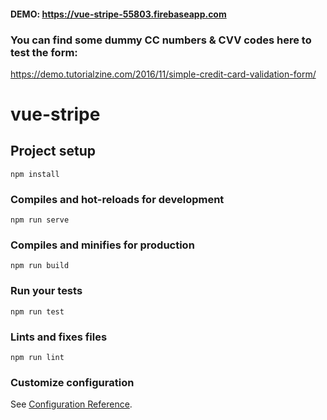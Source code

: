 #### DEMO: https://vue-stripe-55803.firebaseapp.com
### You can find some dummy CC numbers & CVV codes here to test the form:
https://demo.tutorialzine.com/2016/11/simple-credit-card-validation-form/

# vue-stripe

## Project setup
```
npm install
```

### Compiles and hot-reloads for development
```
npm run serve
```

### Compiles and minifies for production
```
npm run build
```

### Run your tests
```
npm run test
```

### Lints and fixes files
```
npm run lint
```

### Customize configuration
See [Configuration Reference](https://cli.vuejs.org/config/).
